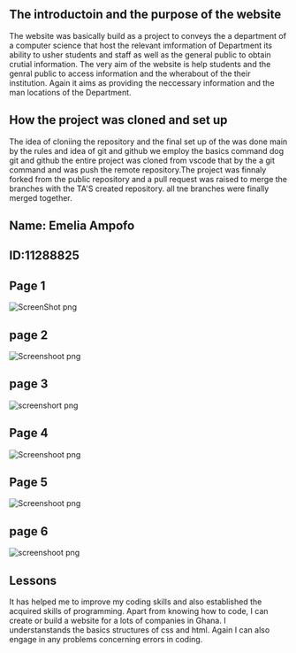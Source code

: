 ## The introductoin and the purpose of the website
The website was basically build as a project to conveys the a department of a computer science 
that host the relevant imformation of Department its ability to usher students and staff as well as the general public 
to obtain crutial information. The very aim of the website is help students and the genral public to access information 
and the wherabout of the their institution. Again it aims as providing the neccessary information and the man locations of the 
Department.

## How the project was cloned and set up 
The idea of cloniing the repository and the final set up of the was done main by the rules and idea of git and github
we employ the basics command dog git and github the entire project was cloned from vscode that by the a git command and was push 
the remote repository.The project was finnaly forked from the public repository and a pull request was raised to merge the branches
with the TA'S created repository. all tne branches were finally merged together.

## Name: Emelia Ampofo
## ID:11288825

## Page 1
![ScreenShot png](https://github.com/Nyarkoemelia/11288825_DCIT205/assets/152034790/7b3eb0cf-cbac-42f5-a852-868c22f75c2d)

## page 2

![Screenshoot png](https://github.com/Nyarkoemelia/11288825_DCIT205/assets/152034790/89e1b4e3-d035-45dc-a49d-d4d97eb6d8a2)

## page 3
![screenshort png](https://github.com/Nyarkoemelia/11288825_DCIT205/assets/152034790/1d098c84-36ee-4b02-9259-d3a5c47e9e1c)

## Page  4
![Screenshoot png](https://github.com/Nyarkoemelia/11288825_DCIT205/assets/152034790/f243d09e-47d9-426d-8ea1-916e8a7bbb1c)

## Page  5
![Screenshoot png](https://github.com/Nyarkoemelia/11288825_DCIT205/assets/152034790/f243d09e-47d9-426d-8ea1-916e8a7bbb1c)
## page 6
![screenshoot png](https://github.com/Nyarkoemelia/11288825_DCIT205/assets/152034790/b80ce8ff-76fb-445a-b54e-33b2b8b8d5ba)














## Lessons 
It has helped me to improve my coding skills and also established the acquired skills of programming.
Apart from knowing how to code, I can create or build a website for a lots of companies in Ghana.
I understanstands the basics structures of css and html.
Again I can also engage in any problems concerning errors in coding.








